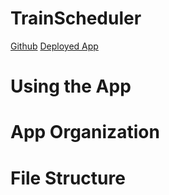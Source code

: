 # TrainScheduler

[Github]()
[Deployed App]()

# Using the App


# App Organization


# File Structure
```

```